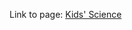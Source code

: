 
Link to page: <a href="https://humbleassassin.github.io/KidsScience/" target="blank">Kids' Science</a>
